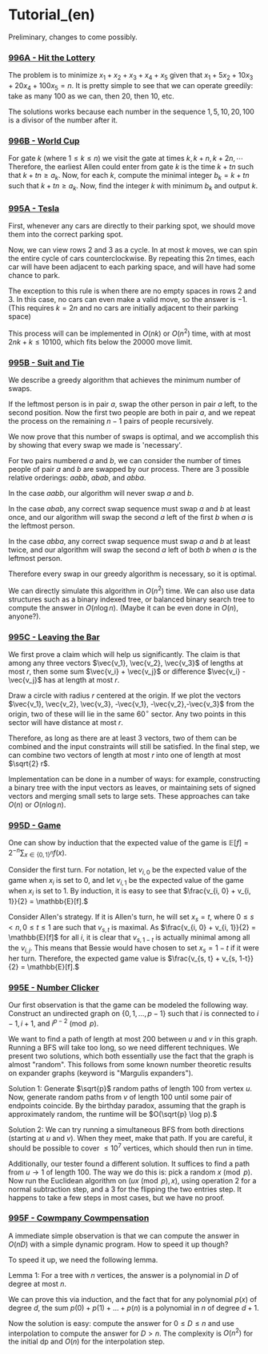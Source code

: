 # Tutorial_(en)

Preliminary, changes to come possibly.

 
### [996A - Hit the Lottery](../problems/A._Hit_the_Lottery.md "Codeforces Round 492 (Div. 2) [Thanks, uDebug!]")

The problem is to minimize $x_1 + x_2 + x_3 + x_4 + x_5$ given that $x_1 + 5x_2 + 10x_3 + 20x_4 + 100x_5 = n.$ It is pretty simple to see that we can operate greedily: take as many $100$ as we can, then $20$, then $10$, etc.

The solutions works because each number in the sequence $1, 5, 10, 20, 100$ is a divisor of the number after it.

 
### [996B - World Cup](../problems/B._World_Cup.md "Codeforces Round 492 (Div. 2) [Thanks, uDebug!]")

For gate $k$ (where $1 \le k \le n$) we visit the gate at times $k, k+n, k+2n, \cdots$ Therefore, the earliest Allen could enter from gate $k$ is the time $k + tn$ such that $k + tn \ge a_k.$ Now, for each $k$, compute the minimal integer $b_k = k+tn$ such that $k+tn \ge a_k$. Now, find the integer $k$ with minimum $b_k$ and output $k$.

 
### [995A - Tesla](https://codeforces.com/contest/995/problem/A "Codeforces Round 492 (Div. 1) [Thanks, uDebug!]")

First, whenever any cars are directly to their parking spot, we should move them into the correct parking spot.

Now, we can view rows $2$ and $3$ as a cycle. In at most $k$ moves, we can spin the entire cycle of cars counterclockwise. By repeating this $2n$ times, each car will have been adjacent to each parking space, and will have had some chance to park.

The exception to this rule is when there are no empty spaces in rows $2$ and $3$. In this case, no cars can even make a valid move, so the answer is $-1$. (This requires $k = 2n$ and no cars are initially adjacent to their parking space)

This process will can be implemented in $O(nk)$ or $O(n^2)$ time, with at most $2nk + k \le 10100$, which fits below the $20000$ move limit. 

 
### [995B - Suit and Tie](https://codeforces.com/contest/995/problem/B "Codeforces Round 492 (Div. 1) [Thanks, uDebug!]")

We describe a greedy algorithm that achieves the minimum number of swaps.

If the leftmost person is in pair $a$, swap the other person in pair $a$ left, to the second position. Now the first two people are both in pair $a$, and we repeat the process on the remaining $n-1$ pairs of people recursively.

We now prove that this number of swaps is optimal, and we accomplish this by showing that every swap we made is 'necessary'.

For two pairs numbered $a$ and $b$, we can consider the number of times people of pair $a$ and $b$ are swapped by our process. There are $3$ possible relative orderings: $a a b b$, $a b a b$, and $a b b a$.

In the case $a a b b$, our algorithm will never swap $a$ and $b$.

In the case $a b a b$, any correct swap sequence must swap $a$ and $b$ at least once, and our algorithm will swap the second $a$ left of the first $b$ when $a$ is the leftmost person.

In the case $a b b a$, any correct swap sequence must swap $a$ and $b$ at least twice, and our algorithm will swap the second $a$ left of both $b$ when $a$ is the leftmost person.

Therefore every swap in our greedy algorithm is necessary, so it is optimal.

We can directly simulate this algorithm in $O(n^2)$ time. We can also use data structures such as a binary indexed tree, or balanced binary search tree to compute the answer in $O(n \log n)$. (Maybe it can be even done in $O(n)$, anyone?).

 
### [995C - Leaving the Bar](https://codeforces.com/contest/995/problem/C "Codeforces Round 492 (Div. 1) [Thanks, uDebug!]")

We first prove a claim which will help us significantly. The claim is that among any three vectors $\vec{v_1}, \vec{v_2}, \vec{v_3}$ of lengths at most $r$, then some sum $\vec{v_i} + \vec{v_j}$ or difference $\vec{v_i} - \vec{v_j}$ has at length at most $r$.

Draw a circle with radius $r$ centered at the origin. If we plot the vectors $\vec{v_1}, \vec{v_2}, \vec{v_3}, -\vec{v_1}, -\vec{v_2},-\vec{v_3}$ from the origin, two of these will lie in the same $60^{\circ}$ sector. Any two points in this sector will have distance at most $r$.

Therefore, as long as there are at least $3$ vectors, two of them can be combined and the input constraints will still be satisfied. In the final step, we can combine two vectors of length at most $r$ into one of length at most $\sqrt{2} r$.

Implementation can be done in a number of ways: for example, constructing a binary tree with the input vectors as leaves, or maintaining sets of signed vectors and merging small sets to large sets. These approaches can take $O(n)$ or $O(n \log n)$.

 
### [995D - Game](https://codeforces.com/contest/995/problem/D "Codeforces Round 492 (Div. 1) [Thanks, uDebug!]")

One can show by induction that the expected value of the game is $\mathbb{E}[f] = 2^{-n} \sum_{x \in \{0, 1\}^n} f(x)$.

Consider the first turn. For notation, let $v_{i, 0}$ be the expected value of the game when $x_i$ is set to $0$, and let $v_{i, 1}$ be the expected value of the game when $x_i$ is set to $1$. By induction, it is easy to see that $\frac{v_{i, 0} + v_{i, 1}}{2} = \mathbb{E}[f].$

Consider Allen's strategy. If it is Allen's turn, he will set $x_s = t$, where $0 \le s < n, 0 \le t \le 1$ are such that $v_{s, t}$ is maximal. As $\frac{v_{i, 0} + v_{i, 1}}{2} = \mathbb{E}[f]$ for all $i$, it is clear that $v_{s, 1-t}$ is actually minimal among all the $v_{i, j}$. This means that Bessie would have chosen to set $x_s = 1-t$ if it were her turn. Therefore, the expected game value is $\frac{v_{s, t} + v_{s, 1-t}}{2} = \mathbb{E}[f].$

 
### [995E - Number Clicker](https://codeforces.com/contest/995/problem/E "Codeforces Round 492 (Div. 1) [Thanks, uDebug!]")

Our first observation is that the game can be modeled the following way. Construct an undirected graph on $\{0, 1, \dots, p-1\}$ such that $i$ is connected to $i-1, i+1,$ and $i^{p-2} \pmod{p}.$

We want to find a path of length at most 200 between $u$ and $v$ in this graph. Running a BFS will take too long, so we need different techniques. We present two solutions, which both essentially use the fact that the graph is almost "random". This follows from some known number theoretic results on expander graphs (keyword is "Margulis expanders").

Solution 1: Generate $\sqrt{p}$ random paths of length $100$ from vertex $u$. Now, generate random paths from $v$ of length $100$ until some pair of endpoints coincide. By the birthday paradox, assuming that the graph is approximately random, the runtime will be $O(\sqrt{p} \log p).$

Solution 2: We can try running a simultaneous BFS from both directions (starting at $u$ and $v$). When they meet, make that path. If you are careful, it should be possible to cover $\le 10^7$ vertices, which should then run in time.

Additionally, our tester found a different solution. It suffices to find a path from $u \to 1$ of length $100.$ The way we do this is: pick a random $x \pmod{p}.$ Now run the Euclidean algorithm on $(ux \pmod{p}, x)$, using operation $2$ for a normal subtraction step, and a $3$ for the flipping the two entries step. It happens to take a few steps in most cases, but we have no proof.

 
### [995F - Cowmpany Cowmpensation](https://codeforces.com/contest/995/problem/F "Codeforces Round 492 (Div. 1) [Thanks, uDebug!]")

A immediate simple observation is that we can compute the answer in $O(nD)$ with a simple dynamic program. How to speed it up though?

To speed it up, we need the following lemma.

Lemma 1: For a tree with $n$ vertices, the answer is a polynomial in $D$ of degree at most $n$.

We can prove this via induction, and the fact that for any polynomial $p(x)$ of degree $d$, the sum $p(0) + p(1) + \dots + p(n)$ is a polynomial in $n$ of degree $d+1.$

Now the solution is easy: compute the answer for $0 \le D \le n$ and use interpolation to compute the answer for $D > n.$ The complexity is $O(n^2)$ for the initial dp and $O(n)$ for the interpolation step.

